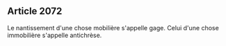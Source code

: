 Article 2072
----
Le nantissement d'une chose mobilière s'appelle gage. Celui d'une chose
immobilière s'appelle antichrèse.
